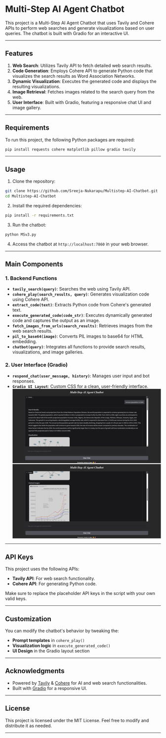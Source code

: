 # Multi-Step AI Agent Chatbot

This project is a Multi-Step AI Agent Chatbot that uses Tavily and Cohere APIs to perform web searches and generate visualizations based on user queries. The chatbot is built with Gradio for an interactive UI.

---

## Features

1. **Web Search**: Utilizes Tavily API to fetch detailed web search results.
2. **Code Generation**: Employs Cohere API to generate Python code that visualizes the search results as Word Association Networks.
3. **Dynamic Visualization**: Executes the generated code and displays the resulting visualizations.
4. **Image Retrieval**: Fetches images related to the search query from the web.
5. **User Interface**: Built with Gradio, featuring a responsive chat UI and image gallery.

---

## Requirements

To run this project, the following Python packages are required:

```bash
pip install requests cohere matplotlib pillow gradio tavily
```

---

## Usage

1. Clone the repository:
```bash
git clone https://github.com/Sreeja-Nukarapu/Multistep-AI-Chatbot.git
cd Multistep-AI-Chatbot
```

2. Install the required dependencies:
```bash
pip install -r requirements.txt
```

3. Run the chatbot:
```bash
python MSv3.py
```

4. Access the chatbot at `http://localhost:7860` in your web browser.

---

## Main Components

### 1. **Backend Functions**
- **`tavily_search(query)`**: Searches the web using Tavily API.
- **`cohere_play(search_results, query)`**: Generates visualization code using Cohere API.
- **`extract_code(text)`**: Extracts Python code from Cohere's generated text.
- **`execute_generated_code(code_str)`**: Executes dynamically generated code and captures the output as an image.
- **`fetch_images_from_urls(search_results)`**: Retrieves images from the web search results.
- **`pil_to_base64(image)`**: Converts PIL images to base64 for HTML embedding.
- **`chatbot(query)`**: Integrates all functions to provide search results, visualizations, and image galleries.

### 2. **User Interface (Gradio)**
- **`respond_chat(user_message, history)`**: Manages user input and bot responses.
- **`Gradio UI Layout`**: Custom CSS for a clean, user-friendly interface.
![Sample UI Example](images/GUI1.png)
![Sample UI Example2](images/GUI2.png)

---

## API Keys

This project uses the following APIs:
- **Tavily API**: For web search functionality.
- **Cohere API**: For generating Python code.

Make sure to replace the placeholder API keys in the script with your own valid keys.

---

## Customization

You can modify the chatbot's behavior by tweaking the:
- **Prompt templates** in `cohere_play()`
- **Visualization logic** in `execute_generated_code()`
- **UI Design** in the Gradio layout section

---

## Acknowledgments

- Powered by [Tavily](https://tavily.com) & [Cohere](https://cohere.com) for AI and web search functionalities.
- Built with [Gradio](https://gradio.app) for a responsive UI.

---

## License

This project is licensed under the MIT License. Feel free to modify and distribute it as needed.

---

